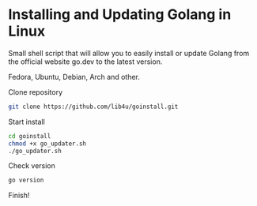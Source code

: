 
# Installing and Updating Golang in Linux
Small shell script that will allow you to easily install or update Golang from the official website go.dev to the latest version.

Fedora, Ubuntu, Debian, Arch and other.

Clone repository
```sh
git clone https://github.com/lib4u/goinstall.git
```
Start install
```sh
cd goinstall
chmod +x go_updater.sh
./go_updater.sh
```
Check version
```sh
go version
```
Finish!
